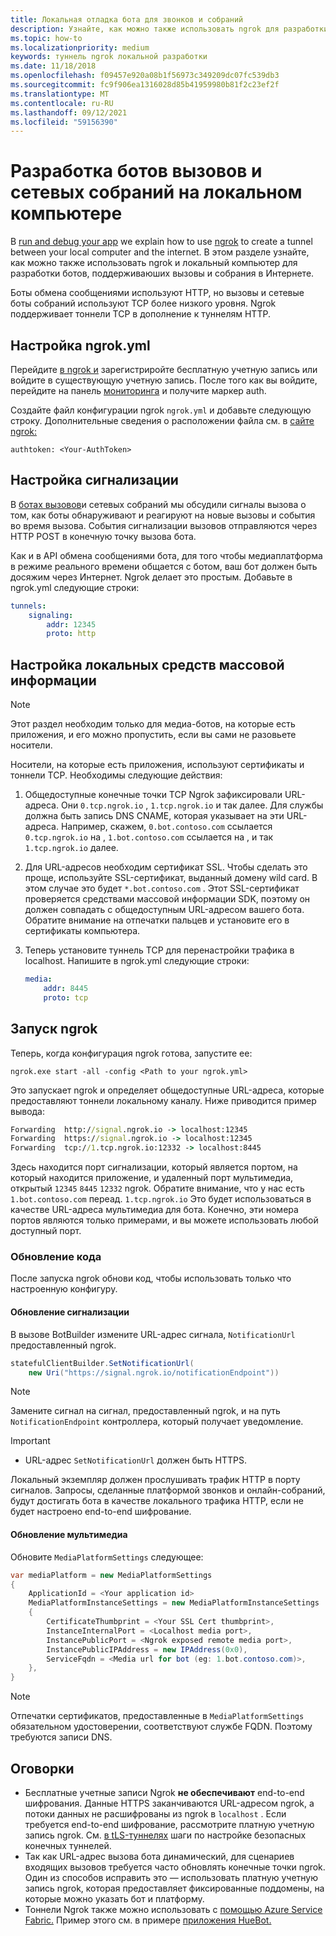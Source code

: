```yaml
---
title: Локальная отладка бота для звонков и собраний
description: Узнайте, как можно также использовать ngrok для разработки вызовов и сетевых ботов собраний на локальном компьютере.
ms.topic: how-to
ms.localizationpriority: medium
keywords: туннель ngrok локальной разработки
ms.date: 11/18/2018
ms.openlocfilehash: f09457e920a08b1f56973c349209dc07fc539db3
ms.sourcegitcommit: fc9f906ea1316028d85b41959980b81f2c23ef2f
ms.translationtype: MT
ms.contentlocale: ru-RU
ms.lasthandoff: 09/12/2021
ms.locfileid: "59156390"
---
```

# <a name="develop-calling-and-online-meeting-bots-on-your-local-pc"></a>Разработка ботов вызовов и сетевых собраний на локальном компьютере

В [run and debug your app](../../concepts/build-and-test/debug.md) we explain how to use [ngrok](https://ngrok.com) to create a tunnel between your local computer and the internet. В этом разделе узнайте, как можно также использовать ngrok и локальный компьютер для разработки ботов, поддерживаюших вызовы и собрания в Интернете.

Боты обмена сообщениями используют HTTP, но вызовы и сетевые боты собраний используют TCP более низкого уровня. Ngrok поддерживает тоннели TCP в дополнение к туннелям HTTP. 

## <a name="configure-ngrokyml"></a>Настройка ngrok.yml

Перейдите [в ngrok и](https://ngrok.com) зарегистриройте бесплатную учетную запись или войдите в существующую учетную запись. После того как вы войдите, перейдите на панель [мониторинга](https://dashboard.ngrok.com) и получите маркер auth.

Создайте файл конфигурации ngrok `ngrok.yml` и добавьте следующую строку. Дополнительные сведения о расположении файла см. в [сайте ngrok:](https://ngrok.com/docs#config)

  `authtoken: <Your-AuthToken>`

## <a name="set-up-signaling"></a>Настройка сигнализации

В [ботах вызовов](./calls-meetings-bots-overview.md)и сетевых собраний мы обсудили сигналы вызова о том, как боты обнаруживают и реагируют на новые вызовы и события во время вызова. События сигнализации вызовов отправляются через HTTP POST в конечную точку вызова бота.

Как и в API обмена сообщениями бота, для того чтобы медиаплатформа в режиме реального времени общается с ботом, ваш бот должен быть досяжим через Интернет. Ngrok делает это простым. Добавьте в ngrok.yml следующие строки:

```yaml
tunnels:
    signaling:
        addr: 12345
        proto: http
```

## <a name="set-up-local-media"></a>Настройка локальных средств массовой информации

> [!NOTE]
> Этот раздел необходим только для медиа-ботов, на которые есть приложения, и его можно пропустить, если вы сами не разовьете носители.

Носители, на которые есть приложения, используют сертификаты и тоннели TCP. Необходимы следующие действия:

1. Общедоступные конечные точки TCP Ngrok зафиксировали URL-адреса. Они `0.tcp.ngrok.io` , `1.tcp.ngrok.io` и так далее. Для службы должна быть запись DNS CNAME, которая указывает на эти URL-адреса. Например, скажем, `0.bot.contoso.com` ссылается `0.tcp.ngrok.io` на , `1.bot.contoso.com` ссылается на , и так `1.tcp.ngrok.io` далее.
2. Для URL-адресов необходим сертификат SSL. Чтобы сделать это проще, используйте SSL-сертификат, выданный домену wild card. В этом случае это будет `*.bot.contoso.com` . Этот SSL-сертификат проверяется средствами массовой информации SDK, поэтому он должен совпадать с общедоступным URL-адресом вашего бота. Обратите внимание на отпечатки пальцев и установите его в сертификаты компьютера.
3. Теперь установите туннель TCP для перенастройки трафика в localhost. Напишите в ngrok.yml следующие строки:

    ```yaml
    media:
        addr: 8445
        proto: tcp
    ```

## <a name="start-ngrok"></a>Запуск ngrok

Теперь, когда конфигурация ngrok готова, запустите ее:

  `ngrok.exe start -all -config <Path to your ngrok.yml>`

Это запускает ngrok и определяет общедоступные URL-адреса, которые предоставляют тоннели локальному каналу. Ниже приводится пример вывода:

```cmd
Forwarding  http://signal.ngrok.io -> localhost:12345
Forwarding  https://signal.ngrok.io -> localhost:12345
Forwarding  tcp://1.tcp.ngrok.io:12332 -> localhost:8445
```

Здесь находится порт сигнализации, который является портом, на который находится приложение, и удаленный порт мультимедиа, открытый `12345` `8445` `12332` ngrok. Обратите внимание, что у нас есть `1.bot.contoso.com` переад. `1.tcp.ngrok.io` Это будет использоваться в качестве URL-адреса мультимедиа для бота. Конечно, эти номера портов являются только примерами, и вы можете использовать любой доступный порт.

### <a name="update-code"></a>Обновление кода

После запуска ngrok обнови код, чтобы использовать только что настроенную конфигуру.

#### <a name="update-signaling"></a>Обновление сигнализации

В вызове BotBuilder измените URL-адрес сигнала, `NotificationUrl` предоставленный ngrok.

```csharp
statefulClientBuilder.SetNotificationUrl(
    new Uri("https://signal.ngrok.io/notificationEndpoint"))
```

> [!NOTE]
> Замените сигнал на сигнал, предоставленный ngrok, и на путь `NotificationEndpoint` контроллера, который получает уведомление.

> [!IMPORTANT]
> * URL-адрес `SetNotificationUrl` должен быть HTTPS.
> 
> Локальный экземпляр должен прослушивать трафик HTTP в порту сигналов. Запросы, сделанные платформой звонков и онлайн-собраний, будут достигать бота в качестве локального трафика HTTP, если не будет настроено end-to-end шифрование.

#### <a name="update-media"></a>Обновление мультимедиа

Обновите `MediaPlatformSettings` следующее:

```csharp
var mediaPlatform = new MediaPlatformSettings
{
    ApplicationId = <Your application id>
    MediaPlatformInstanceSettings = new MediaPlatformInstanceSettings
    {
        CertificateThumbprint = <Your SSL Cert thumbprint>,
        InstanceInternalPort = <Localhost media port>,
        InstancePublicPort = <Ngrok exposed remote media port>,
        InstancePublicIPAddress = new IPAddress(0x0),
        ServiceFqdn = <Media url for bot (eg: 1.bot.contoso.com)>,
    },
}
```

> [!NOTE]
> Отпечатки сертификатов, предоставленные в `MediaPlatformSettings` обязательном удостоверении, соответствуют службе FQDN. Поэтому требуются записи DNS.

## <a name="caveats"></a>Оговорки

- Бесплатные учетные записи Ngrok **не обеспечивают** end-to-end шифрования. Данные HTTPS заканчиваются URL-адресом ngrok, а потоки данных не расшифрованы из ngrok в `localhost` . Если требуется end-to-end шифрование, рассмотрите платную учетную запись ngrok. См. [в tLS-туннелях](https://ngrok.com/docs#tls) шаги по настройке безопасных конечных туннелей.
- Так как URL-адрес вызова бота динамический, для сценариев входящих вызовов требуется часто обновлять конечные точки ngrok. Один из способов исправить это — использовать платную учетную запись ngrok, которая предоставляет фиксированные поддомены, на которые можно указать бот и платформу.
- Тоннели Ngrok также можно использовать с [помощью Azure Service Fabric.](/azure/service-fabric/service-fabric-overview) Пример этого см. в примере [приложения HueBot.](/microsoftgraph/microsoft-graph-comms-samples/tree/master/Samples/LocalMediaSamples/HueBot/HueBot)
